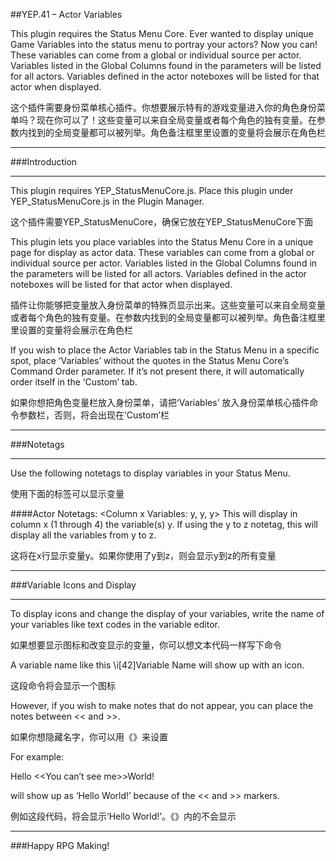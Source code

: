 ##YEP.41 – Actor Variables

This plugin requires the Status Menu Core. Ever wanted to display unique Game Variables into the status menu to portray your actors? Now you can! These variables can come from a global or individual source per actor. Variables listed in the Global Columns found in the parameters will be listed for all actors. Variables defined in the actor noteboxes will be listed for that actor when displayed.

这个插件需要身份菜单核心插件。你想要展示特有的游戏变量进入你的角色身份菜单吗？现在你可以了！这些变量可以来自全局变量或者每个角色的独有变量。在参数内找到的全局变量都可以被列举。角色备注框里里设置的变量将会展示在角色栏

***
###Introduction
***

This plugin requires YEP_StatusMenuCore.js.
Place this plugin under YEP_StatusMenuCore.js in the Plugin Manager.

这个插件需要YEP_StatusMenuCore，确保它放在YEP_StatusMenuCore下面

This plugin lets you place variables into the Status Menu Core in a unique page for display as actor data. These variables can come from a global or individual source per actor. Variables listed in the Global Columns found in the parameters will be listed for all actors. Variables defined in the actor noteboxes will be listed for that actor when displayed.

插件让你能够把变量放入身份菜单的特殊页显示出来。这些变量可以来自全局变量或者每个角色的独有变量。在参数内找到的全局变量都可以被列举。角色备注框里里设置的变量将会展示在角色栏

If you wish to place the Actor Variables tab in the Status Menu in a specific spot, place ‘Variables’ without the quotes in the Status Menu Core’s Command Order parameter. If it’s not present there, it will automatically order itself in the ‘Custom’ tab.

如果你想把角色变量栏放入身份菜单，请把‘Variables’ 放入身份菜单核心插件命令参数栏，否则，将会出现在‘Custom’栏

***
###Notetags
***

Use the following notetags to display variables in your Status Menu.

使用下面的标签可以显示变量

####Actor Notetags:
	<Column x Variables: y>
	<Column x Variables: y, y, y>
	<Column x Variables: y to z>
This will display in column x (1 through 4) the variable(s) y. If using the y to z notetag, this will display all the variables from y to z.

这将在x行显示变量y。如果你使用了y到z，则会显示y到z的所有变量

***
###Variable Icons and Display
***

To display icons and change the display of your variables, write the name of your variables like text codes in the variable editor.

如果想要显示图标和改变显示的变量，你可以想文本代码一样写下命令

A variable name like this \i[42]Variable Name will show up with an icon.

这段命令将会显示一个图标

However, if you wish to make notes that do not appear, you can place the notes between << and >>. 

如果你想隐藏名字，你可以用《》来设置

For example:

Hello <<You can’t see me>>World!

will show up as ‘Hello World!’ because of the << and >> markers.

例如这段代码，将会显示‘Hello World!’。《》内的不会显示

***
###Happy RPG Making!

